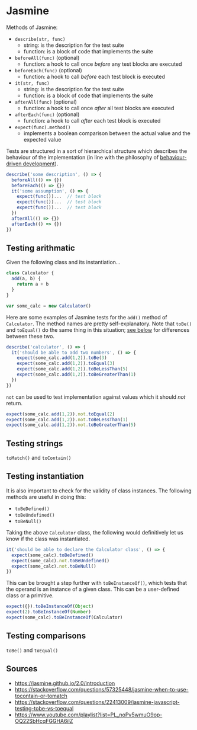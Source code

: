 Jasmine
=======

Methods of Jasmine:

- `describe(str, func)`
  - string: is the description for the test suite
  - function: is a block of code that implements the suite
- `beforeAll(func)` (optional)
  - function: a hook to call once *before* any test blocks are executed
- `beforeEach(func)` (optional)
  - function: a hook to call *before* each test block is executed
- `it(str, func)`
  - string: is the description for the test suite
  - function: is a block of code that implements the suite
- `afterAll(func)` (optional)
  - function: a hook to call once *after* all test blocks are executed
- `afterEach(func)` (optional)
  - function: a hook to call *after* each test block is executed
- `expect(func).method()`
  - implements a boolean comparison between the actual value and the expected value

Tests are structured in a sort of hierarchical structure which describes the behaviour of the implementation (in line with the philosophy of [behaviour-driven development](https://en.wikipedia.org/wiki/Behavior-driven_development)).

```javascript
describe('some description', () => {
  beforeAll(() => {})
  beforeEach(() => {})
  it('some assumption', () => {
    expect(func())...  // test block
    expect(func())...  // test block
    expect(func())...  // test block
  })
  afterAll(() => {})
  afterEach(() => {})
})
```

Testing arithmatic
------------------

Given the following class and its instantiation...

```javascript
class Calculator {
  add(a, b) {
    return a + b
  }
}

var some_calc = new Calculator()
```

Here are some examples of Jasmine tests for the `add()` method of `Calculator`. The method names are pretty self-explanatory. Note that `toBe()` and `toEqual()` do the same thing in this situation; [see below](#testing-comparisons) for differences between these two.

```javascript
describe('calculator', () => {
  it('should be able to add two numbers', () => {
    expect(some_calc.add(1,2)).toBe(3)
    expect(some_calc.add(1,2)).toEqual(3)
    expect(some_calc.add(1,2)).toBeLessThan(5)
    expect(some_calc.add(1,2)).toBeGreaterThan(1)
  })
})
```

`not` can be used to test implementation against values which it should *not* return.

```javascript
expect(some_calc.add(1,2)).not.toEqual(2)
expect(some_calc.add(1,2)).not.toBeLessThan(1)
expect(some_calc.add(1,2)).not.toBeGreaterThan(5)
```

Testing strings
---------------

`toMatch()` and `toContain()`

Testing instantiation
---------------------

It is also important to check for the validity of class instances. The following methods are useful in doing this:

- `toBeDefined()`
- `toBeUndefined()`
- `toBeNull()`

Taking the above `Calculator` class, the following would definitively let us know if the class was instantiated.

```javascript
it('should be able to declare the Calculator class', () => {
  expect(some_calc).toBeDefined()
  expect(some_calc).not.toBeUndefined()
  expect(some_calc).not.toBeNull()
})
```

This can be brought a step further with `toBeInstanceOf()`, which tests that the operand is an instance of a given class. This can be a user-defined class or a primitive.

```javascript
expect({}).toBeInstanceOf(Object)
expect(2).toBeInstanceOf(Number)
expect(some_calc).toBeInstanceOf(Calculator)
```

Testing comparisons
-------------------

`toBe()` and `toEqual()`

Sources
-------

- https://jasmine.github.io/2.0/introduction
- https://stackoverflow.com/questions/57325448/jasmine-when-to-use-tocontain-or-tomatch
- https://stackoverflow.com/questions/22413009/jasmine-javascript-testing-tobe-vs-toequal
- https://www.youtube.com/playlist?list=PL_noPv5wmuO9op-OQ22SbHcqFGGHA6iIZ
